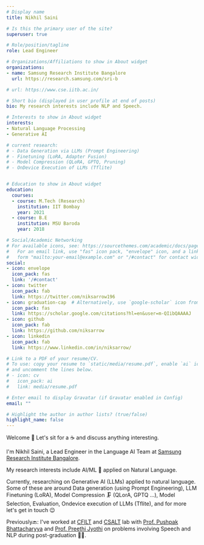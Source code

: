 ```yaml
---
# Display name
title: Nikhil Saini

# Is this the primary user of the site?
superuser: true

# Role/position/tagline
role: Lead Engineer

# Organizations/Affiliations to show in About widget
organizations:
- name: Samsung Research Institute Bangalore
  url: https://research.samsung.com/sri-b

# url: https://www.cse.iitb.ac.in/

# Short bio (displayed in user profile at end of posts)
bio: My research interests include NLP and Speech.

# Interests to show in About widget
interests:
- Natural Language Processing
- Generative AI

# current research:
# - Data Generation via LLMs (Prompt Engineering)
# - Finetuning (LoRA, Adapter Fusion)
# - Model Compression (QLoRA, GPTQ, Pruning)
# - OnDevice Execution of LLMs (Tflite)


# Education to show in About widget
education:
  courses:
  - course: M.Tech (Research)
    institution: IIT Bombay
    year: 2021
  - course: B.E
    institution: MSU Baroda
    year: 2018

# Social/Academic Networking
# For available icons, see: https://sourcethemes.com/academic/docs/page-builder/#icons
#   For an email link, use "fas" icon pack, "envelope" icon, and a link in the
#   form "mailto:your-email@example.com" or "/#contact" for contact widget.
social:
- icon: envelope
  icon_pack: fas
  link: '/#contact'
- icon: twitter
  icon_pack: fab
  link: https://twitter.com/niksarrow196
- icon: graduation-cap  # Alternatively, use `google-scholar` icon from `ai` icon pack
  icon_pack: fas
  link: https://scholar.google.com/citations?hl=en&user=m-QIibQAAAAJ
- icon: github
  icon_pack: fab
  link: https://github.com/niksarrow
- icon: linkedin
  icon_pack: fab
  link: https://www.linkedin.com/in/niksarrow/

# Link to a PDF of your resume/CV.
# To use: copy your resume to `static/media/resume.pdf`, enable `ai` icons in `params.toml`,
# and uncomment the lines below.
# - icon: cv
#   icon_pack: ai
#   link: media/resume.pdf

# Enter email to display Gravatar (if Gravatar enabled in Config)
email: ""

# Highlight the author in author lists? (true/false)
highlight_name: false
---
```

Welcome 👋 Let's sit for a ☕️ and discuss anything interesting.

I'm Nikhil Saini, a Lead Engineer in the Language AI Team at <a href="https://research.samsung.com/sri-b">Samsung Research Institute Bangalore</a>. 

My research interests include AI/ML 🤖 applied on Natural Language. 

Currently, researching on Generative AI (LLMs) applied to natural language. Some of these are around Data generation (using Prompt Engineering), LLM Finetuning (LoRA), Model Compression 🗜 (QLorA, GPTQ ...), Model Selection, Evaluation, Ondevice execution of LLMs (Tflite), and for more let's get in touch 😉

Previously🔙:
I've worked at <a href="http://www.cfilt.iitb.ac.in/">CFILT</a> and <a href="https://www.cse.iitb.ac.in/~pjyothi/csalt/">CSALT</a> lab with <a href="https://www.cse.iitb.ac.in/~pb/">Prof. Pushpak Bhattacharyya</a> and <a href="https://www.cse.iitb.ac.in/~pjyothi/">Prof. Preethi Jyothi</a> on problems involving Speech and NLP during post-graduation 👨‍🎓. 

<!-- {{< icon name="download" pack="fas" >}} Download my {{< staticref "media/NikhilCV.pdf" "newtab" >}}resumé{{< /staticref >}}. -->
